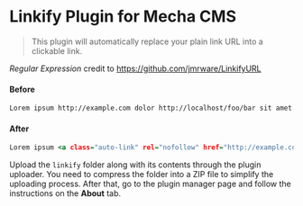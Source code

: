 Linkify Plugin for Mecha CMS
============================

> This plugin will automatically replace your plain link URL into a clickable link.

_Regular Expression_ credit to <https://github.com/jmrware/LinkifyURL>

#### Before

~~~ .html
Lorem ipsum http://example.com dolor http://localhost/foo/bar sit amet.
~~~

#### After

~~~ .html
Lorem ipsum <a class="auto-link" rel="nofollow" href="http://example.com">http://example.com</a> dolor <a class="auto-link" href="http://localhost/foo/bar">http://localhost/foo/bar</a> sit amet.
~~~

Upload the `linkify` folder along with its contents through the plugin uploader. You need to compress the folder into a ZIP file to simplify the uploading process. After that, go to the plugin manager page and follow the instructions on the **About** tab.